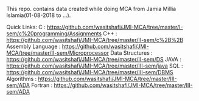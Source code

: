 This repo. contains data created while doing MCA from Jamia Millia Islamia(01-08-2018 to ...).

Quick Links:
C                 : https://github.com/wasitshafi/JMI-MCA/tree/master/I-sem/c%20programming/Assignments
C++               : https://github.com/wasitshafi/JMI-MCA/tree/master/II-sem/c%2B%2B
Assembly Language : https://github.com/wasitshafi/JMI-MCA/tree/master/II-sem/Microprocessor
Data Structures   : https://github.com/wasitshafi/JMI-MCA/tree/master/II-sem/DS
JAVA              : https://github.com/wasitshafi/JMI-MCA/tree/master/III-sem/java
SQL               : https://github.com/wasitshafi/JMI-MCA/tree/master/III-sem/DBMS
Algorithms        : https://github.com/wasitshafi/JMI-MCA/tree/master/III-sem/ADA
Fortran           : https://github.com/wasitshafi/JMI-MCA/tree/master/III-sem/ADA
